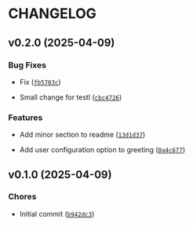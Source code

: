 # CHANGELOG


## v0.2.0 (2025-04-09)

### Bug Fixes

- Fix
  ([`fb5703c`](https://github.com/andrej-suty/temporary_test/commit/fb5703cf9afbf201af4c89d319433d647d3e2a2f))

- Small change for testl
  ([`cbc4726`](https://github.com/andrej-suty/temporary_test/commit/cbc4726c79ce01bf4e218eb7fedc801c423ff9fa))

### Features

- Add minor section to readme
  ([`13d1d37`](https://github.com/andrej-suty/temporary_test/commit/13d1d37ea4351083b5bf44ee59983858b9fe11b8))

- Add user configuration option to greeting
  ([`0a4c677`](https://github.com/andrej-suty/temporary_test/commit/0a4c677d0a17ede222b313efa0074b5a8b55214b))


## v0.1.0 (2025-04-09)

### Chores

- Initial commit
  ([`b942dc3`](https://github.com/andrej-suty/temporary_test/commit/b942dc3a15320784b6e3bdbdfc8dfeb758c94d07))
